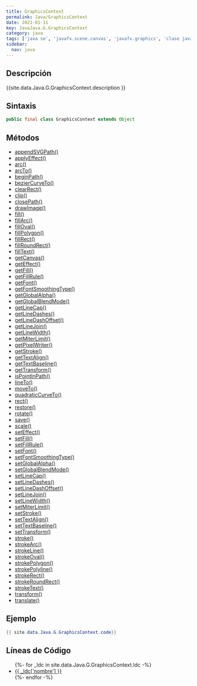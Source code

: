 ```yaml
---
title: GraphicsContext
permalink: Java/GraphicsContext
date: 2021-01-11
key: JavaJava.G.GraphicsContext
category: java
tags: ['java se', 'javafx.scene.canvas', 'javafx.graphics', 'clase java', 'JavaFX 2.2']
sidebar: 
  nav: java
---
```


## Descripción
{{site.data.Java.G.GraphicsContext.description }}

## Sintaxis
~~~java
public final class GraphicsContext extends Object
~~~

## Métodos
* [appendSVGPath()](/Java/GraphicsContext/appendSVGPath)
* [applyEffect()](/Java/GraphicsContext/applyEffect)
* [arc()](/Java/GraphicsContext/arc)
* [arcTo()](/Java/GraphicsContext/arcTo)
* [beginPath()](/Java/GraphicsContext/beginPath)
* [bezierCurveTo()](/Java/GraphicsContext/bezierCurveTo)
* [clearRect()](/Java/GraphicsContext/clearRect)
* [clip()](/Java/GraphicsContext/clip)
* [closePath()](/Java/GraphicsContext/closePath)
* [drawImage()](/Java/GraphicsContext/drawImage)
* [fill()](/Java/GraphicsContext/fill)
* [fillArc()](/Java/GraphicsContext/fillArc)
* [fillOval()](/Java/GraphicsContext/fillOval)
* [fillPolygon()](/Java/GraphicsContext/fillPolygon)
* [fillRect()](/Java/GraphicsContext/fillRect)
* [fillRoundRect()](/Java/GraphicsContext/fillRoundRect)
* [fillText()](/Java/GraphicsContext/fillText)
* [getCanvas()](/Java/GraphicsContext/getCanvas)
* [getEffect()](/Java/GraphicsContext/getEffect)
* [getFill()](/Java/GraphicsContext/getFill)
* [getFillRule()](/Java/GraphicsContext/getFillRule)
* [getFont()](/Java/GraphicsContext/getFont)
* [getFontSmoothingType()](/Java/GraphicsContext/getFontSmoothingType)
* [getGlobalAlpha()](/Java/GraphicsContext/getGlobalAlpha)
* [getGlobalBlendMode()](/Java/GraphicsContext/getGlobalBlendMode)
* [getLineCap()](/Java/GraphicsContext/getLineCap)
* [getLineDashes()](/Java/GraphicsContext/getLineDashes)
* [getLineDashOffset()](/Java/GraphicsContext/getLineDashOffset)
* [getLineJoin()](/Java/GraphicsContext/getLineJoin)
* [getLineWidth()](/Java/GraphicsContext/getLineWidth)
* [getMiterLimit()](/Java/GraphicsContext/getMiterLimit)
* [getPixelWriter()](/Java/GraphicsContext/getPixelWriter)
* [getStroke()](/Java/GraphicsContext/getStroke)
* [getTextAlign()](/Java/GraphicsContext/getTextAlign)
* [getTextBaseline()](/Java/GraphicsContext/getTextBaseline)
* [getTransform()](/Java/GraphicsContext/getTransform)
* [isPointInPath()](/Java/GraphicsContext/isPointInPath)
* [lineTo()](/Java/GraphicsContext/lineTo)
* [moveTo()](/Java/GraphicsContext/moveTo)
* [quadraticCurveTo()](/Java/GraphicsContext/quadraticCurveTo)
* [rect()](/Java/GraphicsContext/rect)
* [restore()](/Java/GraphicsContext/restore)
* [rotate()](/Java/GraphicsContext/rotate)
* [save()](/Java/GraphicsContext/save)
* [scale()](/Java/GraphicsContext/scale)
* [setEffect()](/Java/GraphicsContext/setEffect)
* [setFill()](/Java/GraphicsContext/setFill)
* [setFillRule()](/Java/GraphicsContext/setFillRule)
* [setFont()](/Java/GraphicsContext/setFont)
* [setFontSmoothingType()](/Java/GraphicsContext/setFontSmoothingType)
* [setGlobalAlpha()](/Java/GraphicsContext/setGlobalAlpha)
* [setGlobalBlendMode()](/Java/GraphicsContext/setGlobalBlendMode)
* [setLineCap()](/Java/GraphicsContext/setLineCap)
* [setLineDashes()](/Java/GraphicsContext/setLineDashes)
* [setLineDashOffset()](/Java/GraphicsContext/setLineDashOffset)
* [setLineJoin()](/Java/GraphicsContext/setLineJoin)
* [setLineWidth()](/Java/GraphicsContext/setLineWidth)
* [setMiterLimit()](/Java/GraphicsContext/setMiterLimit)
* [setStroke()](/Java/GraphicsContext/setStroke)
* [setTextAlign()](/Java/GraphicsContext/setTextAlign)
* [setTextBaseline()](/Java/GraphicsContext/setTextBaseline)
* [setTransform()](/Java/GraphicsContext/setTransform)
* [stroke()](/Java/GraphicsContext/stroke)
* [strokeArc()](/Java/GraphicsContext/strokeArc)
* [strokeLine()](/Java/GraphicsContext/strokeLine)
* [strokeOval()](/Java/GraphicsContext/strokeOval)
* [strokePolygon()](/Java/GraphicsContext/strokePolygon)
* [strokePolyline()](/Java/GraphicsContext/strokePolyline)
* [strokeRect()](/Java/GraphicsContext/strokeRect)
* [strokeRoundRect()](/Java/GraphicsContext/strokeRoundRect)
* [strokeText()](/Java/GraphicsContext/strokeText)
* [transform()](/Java/GraphicsContext/transform)
* [translate()](/Java/GraphicsContext/translate)

## Ejemplo
~~~java
{{ site.data.Java.G.GraphicsContext.code}}
~~~

## Líneas de Código
<ul>
{%- for _ldc in site.data.Java.G.GraphicsContext.ldc -%}
   <li>
       <a href="{{_ldc['url'] }}">{{ _ldc['nombre'] }}</a>
   </li>
{%- endfor -%}
</ul>
